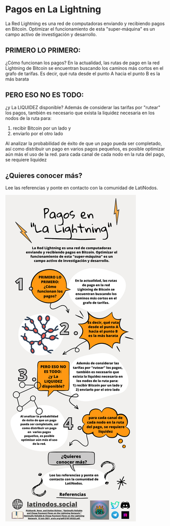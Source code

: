 # Pagos en La Lightning


La Red Lightning es una red de computadoras enviando y recibiendo pagos en Bitcoin. Optimizar el funcionamiento de esta "super-máquina" es un campo activo de investigación y desarrollo.

## PRIMERO LO PRIMERO:
¿Cómo funcionan los pagos?
En la actualidad, las rutas de pago en la red Lightning de Bitcoin se encuentran buscando los caminos más cortos en el grafo de tarifas.
Es decir, qué ruta desde el punto A hacia el punto B es la más barata


## PERO ESO NO ES TODO: 
¿y La LIQUIDEZ disponible?
Además de considerar las tarifas por "rutear" los pagos, también es necesario que exista la liquidez necesaria en los nodos de la ruta para: 
1) recibir Bitcoin por un lado y 
2) enviarlo por el otro lado

Al analizar la probabilidad de éxito de que un pago pueda ser completado, así como distribuir un pago en varios pagos pequeños, es posible optimizar aún más el uso de la red.
para cada canal de cada nodo en la ruta del pago, se requiere liquidez

## ¿Quieres conocer más?
Lee las referencias y ponte en contacto con la comunidad de LatiNodos.



![Imagen](https://github.com/LatiNodos/Infografias/blob/main/Visuales/4%20-%20Pagos.png)
